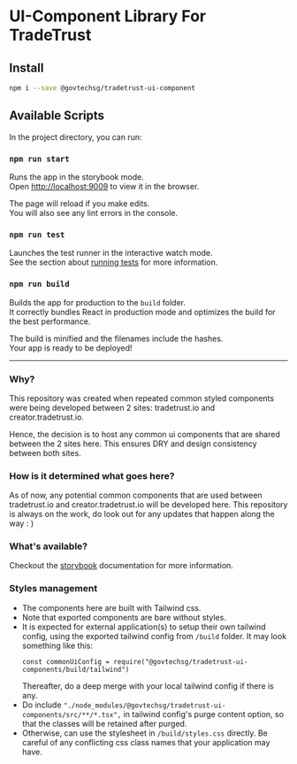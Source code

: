# UI-Component Library For TradeTrust

## Install

```sh
npm i --save @govtechsg/tradetrust-ui-component
```

## Available Scripts

In the project directory, you can run:

### `npm run start`

Runs the app in the storybook mode.<br />
Open [http://localhost:9009](http://localhost:9009) to view it in the browser.

The page will reload if you make edits.<br />
You will also see any lint errors in the console.

### `npm run test`

Launches the test runner in the interactive watch mode.<br />
See the section about [running tests](https://facebook.github.io/create-react-app/docs/running-tests) for more information.

### `npm run build`

Builds the app for production to the `build` folder.<br />
It correctly bundles React in production mode and optimizes the build for the best performance.

The build is minified and the filenames include the hashes.<br />
Your app is ready to be deployed!

---

### Why?

This repository was created when repeated common styled components were being developed between 2 sites: tradetrust.io and creator.tradetrust.io.

Hence, the decision is to host any common ui components that are shared between the 2 sites here. This ensures DRY and design consistency between both sites.

### How is it determined what goes here?

As of now, any potential common components that are used between tradetrust.io and creator.tradetrust.io will be developed here. This repository is always on the work, do look out for any updates that happen along the way : )

### What's available?

Checkout the [storybook](https://ui.tradetrust.io) documentation for more information.

### Styles management

- The components here are built with Tailwind css.
- Note that exported components are bare without styles.
- It is expected for external application(s) to setup their own tailwind config, using the exported tailwind config from `/build` folder. It may look something like this:
  ```
  const commonUiConfig = require("@govtechsg/tradetrust-ui-components/build/tailwind")
  ```
  Thereafter, do a deep merge with your local tailwind config if there is any.
- Do include `"./node_modules/@govtechsg/tradetrust-ui-components/src/**/*.tsx",` in tailwind config's purge content option, so that the classes will be retained after purged.
- Otherwise, can use the stylesheet in `/build/styles.css` directly. Be careful of any conflicting css class names that your application may have.
